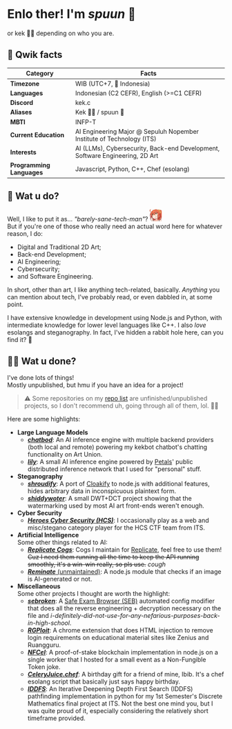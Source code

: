 # **Enlo ther! I'm _spuun_** 🥄

or kek 🧝‍♀️ depending on who you are.

## 🌈 **Qwik facts**

<!-- prettier-ignore-start -->
| Category | Facts |
|---|---|
| **Timezone** | WIB (UTC+7, 📍 Indonesia) |
| **Languages** | Indonesian (C2 CEFR), English (>=C1 CEFR) |
| **Discord** | kek.c |
| **Aliases** | Kek 🧝‍♀️ / spuun 🥄    |
| **MBTI** | INFP-T |
| **Current Education** | AI Engineering Major @ Sepuluh Nopember Institute of Technology (ITS) |
| **Interests** | AI (LLMs), Cybersecurity, Back-end Development, Software Engineering, 2D Art |
| **Programming Languages** | Javascript, Python, C++, Chef (esolang) |
<!-- prettier-ignore-end -->

## 📝 **Wat u do?**

Well, I like to put it as... _"barely-sane-tech-man"_? <img src="./assets/ehehe.png" style="width: 2em;" alt=":ehehe:">  
But if you're one of those who really need an actual word here for whatever reason, I do:

- Digital and Traditional 2D Art;
- Back-end Development;
- AI Engineering;
- Cybersecurity;
- and Software Engineering.

In short, other than art, I like anything tech-related, basically. _Anything_ you can mention about tech, I've probably read, or even dabbled in, at some point.

I have extensive knowledge in development using Node.js and Python, with intermediate knowledge for lower level languages like C++. I also _love_ esolangs and steganography. In fact, I've hidden a rabbit ⁤⁣⁤‌⁡‍‌‌⁡‍‌‍⁡‍⁡‌⁡‌⁢‍⁡‍⁢⁣‌⁡⁢⁡‌⁢‌⁢‍⁢⁡⁢‍⁤⁣⁡⁢⁡‍‍⁢⁡‍⁢⁣‌⁡⁤‍⁡‌⁡‌⁢‌⁢‍⁤⁡‌⁡⁢⁡‍‍⁢⁡‍⁣⁢‍⁤⁡‍⁡‍⁡‍‍⁣‌⁢‍⁡‌⁢‌⁡‌⁡⁤‍⁤⁡‌⁢‌⁡‌⁡⁢⁡‍⁣⁡‌⁤⁢‍‌‍⁢‍⁤⁡‍‍⁢⁡‌⁡⁢⁡‌⁡⁢⁡‌⁤⁡‌⁢‌⁢‌‍‍⁢‍‌‌⁢‍‌‌⁡‍⁡⁢⁡‌⁢‍⁡‍‍⁣‌⁡‍⁡‍⁣⁢‍‌‍⁡‍⁡‌⁡‍‌‌⁡‍‌‌⁡‍⁡‌⁡‍‌⁢⁡‍⁣⁢‍‌‍⁡‍⁢‌⁡‍‌‌⁡‍‌⁡‌⁢⁡‍⁢⁡⁢⁡⁢‍‌‌⁡‍⁡‍⁡‍‌‌⁡‍‌⁢⁡‍⁡⁢⁡‍⁣⁡‌⁢‍⁡‌⁢‌⁢‍‌‌⁢‌⁢⁣⁡⁤⁡‍‍⁢⁡⁢‌⁢⁡‍⁢‍⁡⁢‍⁣⁣‌⁡⁢‍‍⁡‍‍⁢⁡‌⁡⁢⁡⁤‌⁡‌⁢‌⁡‍⁡⁤‌‍⁢⁣⁢‌⁡⁢‌‍⁡⁢⁡⁢⁡‌⁢‍⁡⁢⁣⁡⁤‍⁡⁢⁡‍⁡‌‍‍⁡⁢⁡‍⁡‍‌⁢⁡‌⁡⁢⁡⁤‍⁡‍⁡‍⁡⁢‌⁤‍‌⁣⁢‍‌⁡‌⁢‌⁡‌⁤⁣‍⁢hole here, can you find it? 🙈

## 🦥💨 **Wat u done?**

I've done lots of things!  
Mostly unpublished, but hmu if you have an idea for a project!

> ⚠️ Some repositories on my [repo list](https://github.com/spuuntries?tab=repositories) are unfinished/unpublished projects, so I don't recommend uh, going through all of them, lol. 🙇‍♀️

Here are some highlights:

- **Large Language Models**
  - [**_chatbod_**](https://github.com/spuuntries/chatbod): An AI inference engine with multiple backend providers (both local and remote) powering my kekbot chatbot's chatting functionality on Art Union.
  - [**_lily_**](https://github.com/spuuntries/lily): A small AI inference engine powered by [Petals](https://petals.dev/)' public distributed inference network that I used for "personal" stuff.
- **Steganography**
  - [**_shroudify_**](https://github.com/spuuntries/shroudify): A port of [Cloakify](https://github.com/TryCatchHCF/Cloakify) to node.js with additional features, hides arbitrary data in inconspicuous plaintext form.
  - [**_shiddywoter_**](https://github.com/spuuntries/shiddywoter): A small DWT+DCT project showing that the watermarking used by most AI art front-ends weren't enough.
- **Cyber Security**
  - [**_Heroes Cyber Security (HCS)_**](https://ctftime.org/team/70159/): I occasionally play as a web and misc/stegano category player for the HCS CTF team from ITS.
- **Artificial Intelligence**  
  Some other things related to AI:
  - [**_Replicate Cogs_**](https://github.com/spuuntries/rp-cogs): Cogs I maintain for [Replicate](https://replicate.com/spuuntries), feel free to use them! ~~Cuz I need them running all the time to keep the API running smoothly, it's a win-win really, so pls use.~~ _cough_
  - [**_Reminate_** (unmaintained)](https://github.com/spuuntries/reminate): A node.js module that checks if an image is AI-generated or not.
- **Miscellaneous**  
  Some other projects I thought are worth the highlight:
  - [**_sebroken_**](https://github.com/spuuntries/sebroken): A [Safe Exam Browser (SEB)](https://safeexambrowser.org/) automated config modifier that does all the reverse engineering + decryption necessary on the file and _i-definitely-did-not-use-for-any-nefarious-purposes-back-in-high-school_.
  - [**_RGPloit_**](https://github.com/spuuntries/rgploit/): A chrome extension that does HTML injection to remove login requirements on educational material sites like Zenius and Ruangguru.
  - [**_NFCel_**](https://github.com/spuuntries/nfcel): A proof-of-stake blockchain implementation in node.js on a single worker that I hosted for a small event as a Non-Fungible Token joke.
  - [**_CeleryJuice.chef_**](https://media.discordapp.net/attachments/801809177185615893/925782659890835496/kekleterclr.png): A birthday gift for a friend of mine, Ibib. It's a chef esolang script that basically just says happy birthday.
  - [**_IDDFS_**](https://github.com/spuuntries/uni-matdis/tree/master/tugas-fp/iddfs): An Iterative Deepening Depth First Search (IDDFS) pathfinding implementation in python for my 1st Semester's Discrete Mathematics final project at ITS. Not the best one mind you, but I was quite proud of it, especially considering the relatively short timeframe provided.
